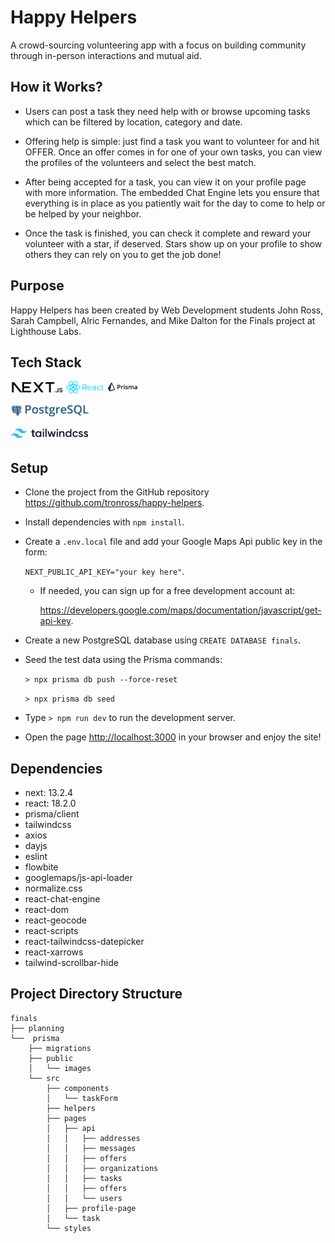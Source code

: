 # Happy Helpers

A crowd-sourcing volunteering app with a focus on building community through in-person interactions and mutual aid.

## How it Works?

- Users can post a task they need help with or browse upcoming tasks which can be filtered by location, category and date.

- Offering help is simple: just find a task you want to volunteer for and hit OFFER. Once an offer comes in for one of your own tasks, you can view the profiles of the volunteers and select the best match.

- After being accepted for a task, you can view it on your profile page with more information. The embedded Chat Engine lets you ensure that everything is in place as you patiently wait for the day to come to help or be helped by your neighbor.

- Once the task is finished, you can check it complete and reward your volunteer with a star, if deserved. Stars show up on your profile to show others they can rely on you to get the job done!

## Purpose

Happy Helpers has been created by Web Development students John Ross, Sarah Campbell, Alric Fernandes, and Mike Dalton for the Finals project at Lighthouse Labs.

## Tech Stack

<img src='./public/images/iconNextJS.png' alt='NextJS' height='20px' />
<img src='./public/images/iconReact.png' alt='React' height='20px' />
<img src='./public/images/iconPrisma.png' alt='Prisma' height='20px' />
<p float="left">
  <img src='./public/images/iconPostgreSQL.png' alt='PostgreSQL icon' height='20px' />
  <img src='./public/images/fontPostgreSQL.png' alt='PostgreSQL' height='20px' />
</p>
<img src='./public/images/iconTailwind.png' alt='Tailwind CSS' height='20px' />

## Setup

- Clone the project from the GitHub repository <https://github.com/tronross/happy-helpers>.

- Install dependencies with `npm install`.

- Create a `.env.local` file and add your Google Maps Api public key in the form:

  `NEXT_PUBLIC_API_KEY="your key here"`.
  - If needed, you can sign up for a free development account at:

    <https://developers.google.com/maps/documentation/javascript/get-api-key>.

- Create a new PostgreSQL database using `CREATE DATABASE finals`.

- Seed the test data using the Prisma commands:

  `> npx prisma db push --force-reset`

  `> npx prisma db seed`

- Type `> npm run dev` to run the development server.

- Open the page <http://localhost:3000> in your browser and enjoy the site!


## Dependencies

- next: 13.2.4
- react: 18.2.0
- prisma/client
- tailwindcss
- axios
- dayjs
- eslint
- flowbite
- googlemaps/js-api-loader
- normalize.css
- react-chat-engine
- react-dom
- react-geocode
- react-scripts
- react-tailwindcss-datepicker
- react-xarrows
- tailwind-scrollbar-hide

## Project Directory Structure
```
finals
├── planning
└──  prisma
    ├── migrations
    ├── public
    │   └── images
    └── src
        ├── components
        │   └── taskForm
        ├── helpers
        ├── pages
        │   ├── api
        │   │   ├── addresses
        │   │   ├── messages
        │   │   ├── offers
        │   │   ├── organizations
        │   │   ├── tasks
        │   │   ├── offers
        │   │   └── users
        │   ├── profile-page
        │   └── task
        └── styles
```